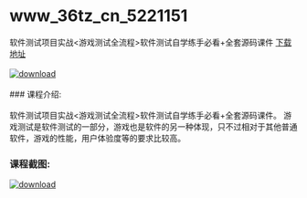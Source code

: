 # www_36tz_cn_5221151
软件测试项目实战&lt;游戏测试全流程>软件测试自学练手必看+全套源码课件
[下载地址](http://www.36tz.cn/article/5221151 "下载地址")
<br/></br>[![download](http://36tz.cn/muke_img/2021_09_1-40-300x178.png "下载地址")](http://www.36tz.cn/article/5221151 "下载地址")
<br/></br>### 课程介绍:<br/></br>软件测试项目实战<游戏测试全流程>软件测试自学练手必看+全套源码课件。
游戏测试是软件测试的一部分，游戏也是软件的另一种体现，只不过相对于其他普通软件，游戏的性能，用户体验度等的要求比较高。

### 课程截图:
[![download](http://36tz.cn/muke_img/2021_09_2-39.png "下载地址")](http://www.36tz.cn/article/5221151 "下载地址")
